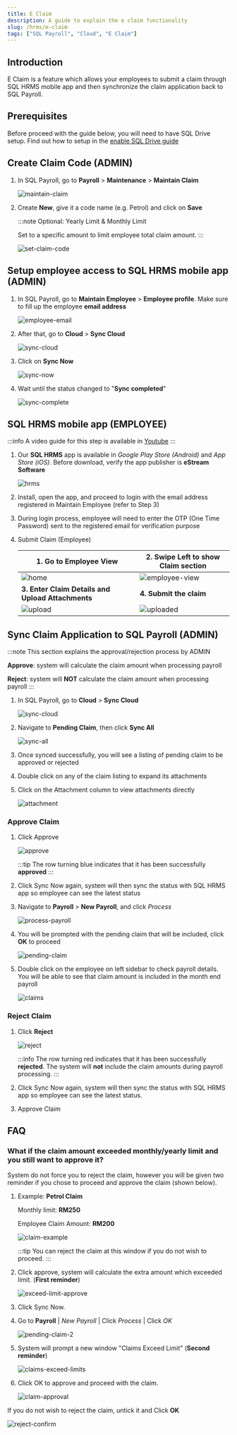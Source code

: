 ```yaml
---
title: E Claim
description: A guide to explain the e claim functionality
slug: /hrms/e-claim
tags: ["SQL Payroll", "Cloud", "E Claim"]
---
```


## Introduction

E Claim is a feature which allows your employees to submit a claim through SQL HRMS mobile app and then synchronize the claim application back to SQL Payroll.

## Prerequisites

Before proceed with the guide below, you will need to have SQL Drive setup. Find out how to setup in the [enable SQL Drive guide](enable-sql-drive)

## Create Claim Code (ADMIN)

1. In SQL Payroll, go to **Payroll** > **Maintenance** > **Maintain Claim**

   ![maintain-claim](../../../static/img/integration/hrms/e-claim/maintain-claim.png)

2. Create **New**, give it a code name (e.g. Petrol) and click on **Save**

   :::note
   Optional: Yearly Limit & Monthly Limit

   Set to a specific amount to limit employee total claim amount.
   :::

   ![set-claim-code](../../../static/img/integration/hrms/e-claim/set-claim-code.png)

## Setup employee access to SQL HRMS mobile app (ADMIN)

1. In SQL Payroll, go to **Maintain Employee** > **Employee profile**. Make sure to fill up the employee **email address**

   ![employee-email](../../../static/img/integration/hrms/e-claim/employee-email.png)

2. After that, go to **Cloud** > **Sync Cloud**

   ![sync-cloud](../../../static/img/integration/hrms/e-claim/sync-cloud.png)

3. Click on **Sync Now**

   ![sync-now](../../../static/img/integration/hrms/e-claim/sync-now.png)

4. Wait until the status changed to "**Sync completed**"

   ![sync-complete](../../../static/img/integration/hrms/e-claim/sync-complete.png)

## SQL HRMS mobile app (EMPLOYEE)

:::info
A video guide for this step is available in [Youtube](https://www.youtube.com/watch?v=h1nJzSHkjDQ)
:::

1. Our **SQL HRMS** app is available in _Google Play Store (Android)_ and _App Store (iOS)_. Before download, verify the app publisher is **eStream Software**

   ![hrms](../../../static/img/integration/hrms/e-claim/hrms.png)

2. Install, open the app, and proceed to login with the email address registered in Maintain Employee (refer to Step 3)

3. During login process, employee will need to enter the OTP (One Time Password) sent to the registered email for verification purpose

4. Submit Claim (Employee)

   | 1. Go to **Employee View**                          | 2. Swipe Left to show Claim section                               |
   | --------------------------------------------------- | ----------------------------------------------------------------- |
   | ![home](../../../static/img/integration/hrms/e-claim/home.png)     | ![employee-view](../../../static/img/integration/hrms/e-claim/employee-view.png) |
   | **3. Enter Claim Details and Upload Attachments**   | **4. Submit the claim**                                           |
   | ![upload](../../../static/img/integration/hrms/e-claim/upload.png) | ![uploaded](../../../static/img/integration/hrms/e-claim/uploaded.png)           |

## Sync Claim Application to SQL Payroll (ADMIN)

:::note
This section explains the approval/rejection process by ADMIN

**Approve**: system will calculate the claim amount when processing payroll

**Reject**: system will **NOT** calculate the claim amount when processing payroll
:::

1. In SQL Payroll, go to **Cloud** > **Sync Cloud**

   ![sync-cloud](../../../static/img/integration/hrms/e-claim/sync-cloud.png)

2. Navigate to **Pending Claim**, then click **Sync All**

   ![sync-all](../../../static/img/integration/hrms/e-claim/sync-all.png)

3. Once synced successfully, you will see a listing of pending claim to be approved or rejected

4. Double click on any of the claim listing to expand its attachments

5. Click on the Attachment column to view attachments directly

   ![attachment](../../../static/img/integration/hrms/e-claim/attachment.png)

### Approve Claim

1. Click Approve

   ![approve](../../../static/img/integration/hrms/e-claim/approve.png)

   :::tip
   The row turning blue indicates that it has been successfully **approved**
   :::

2. Click Sync Now again, system will then sync the status with SQL HRMS app so employee can see the latest status

3. Navigate to **Payroll** > **New Payroll**, and click _Process_

   ![process-payroll](../../../static/img/integration/hrms/e-claim/process-payroll.png)

4. You will be prompted with the pending claim that will be included, click **OK** to proceed

   ![pending-claim](../../../static/img/integration/hrms/e-claim/pending-claim.png)

5. Double click on the employee on left sidebar to check payroll details. You will be able to see that claim amount is included in the month end payroll

   ![claims](../../../static/img/integration/hrms/e-claim/claims.png)

### Reject Claim

1. Click **Reject**

   ![reject](../../../static/img/integration/hrms/e-claim/reject.png)

   :::info
   The row turning red indicates that it has been successfully **rejected**. The system will **not** include the claim amounts during payroll processing.
   :::

2. Click Sync Now again, system will then sync the status with SQL HRMS app so employee can see the latest status.

3. Approve Claim

## FAQ

### What if the claim amount exceeded monthly/yearly limit and you still want to approve it?

System do not force you to reject the claim, however you will be given two reminder if you chose to proceed and approve the claim (shown below).

1. Example: **Petrol Claim**

   Monthly limit: **RM250**

   Employee Claim Amount: **RM200**

   ![claim-example](../../../static/img/integration/hrms/e-claim/claim-example.png)

   :::tip
   You can reject the claim at this window if you do not wish to proceed.
   :::

2. Click approve, system will calculate the extra amount which exceeded limit. (**First reminder**)

   ![exceed-limit-approve](../../../static/img/integration/hrms/e-claim/exceed-limit-approve.png)

3. Click Sync Now.

4. Go to **Payroll** | _New Payroll_ | Click _Process_ | Click _OK_

   ![pending-claim-2](../../../static/img/integration/hrms/e-claim/pending-claim-2.png)

5. System will prompt a new window "Claims Exceed Limit" (**Second reminder**)

   ![claims-exceed-limits](../../../static/img/integration/hrms/e-claim/claims-exceed-limits.png)

6. Click OK to approve and proceed with the claim.

   ![claim-approval](../../../static/img/integration/hrms/e-claim/claim-approval.png)

If you do not wish to reject the claim, untick it and Click **OK**

![reject-confirm](../../../static/img/integration/hrms/e-claim/reject-confirm.png)
